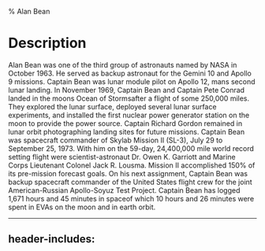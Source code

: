 % Alan Bean

# Description

Alan Bean was one of the third group of astronauts named by NASA in October 1963. He served as backup astronaut for the Gemini 10 and Apollo 9 missions. Captain Bean was lunar module pilot on Apollo 12, mans second lunar landing. In November 1969, Captain Bean and Captain Pete Conrad landed in the moons Ocean of Stormsafter a flight of some 250,000 miles. They explored the lunar surface, deployed several lunar surface experiments, and installed the first nuclear power generator station on the moon to provide the power source. Captain Richard Gordon remained in lunar orbit photographing landing sites for future missions. Captain Bean was spacecraft commander of Skylab Mission II (SL-3), July 29 to September 25, 1973. With him on the 59-day, 24,400,000 mile world record setting flight were scientist-astronaut Dr. Owen K. Garriott and Marine Corps Lieutenant Colonel Jack R. Lousma. Mission II accomplished 150% of its pre-mission forecast goals. On his next assignment, Captain Bean was backup spacecraft commander of the United States flight crew for the joint American-Russian Apollo-Soyuz Test Project. Captain Bean has logged 1,671 hours and 45 minutes in spaceof which 10 hours and 26 minutes were spent in EVAs on the moon and in earth orbit.

---
header-includes:
    <meta name="keywords" content="moon,bean" />
    <meta name="description" content="Alan Bean was one of the third group of astronauts named by NASA in October 1963. He served as backup astronaut for the Gemini 10 and Apollo 9 missions. " />
---